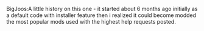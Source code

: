 BigJoos:A little history on this one - it started about 6 months ago initially as a default code with installer feature then i realized it could become modded the most popular mods used with the highest help requests posted.
